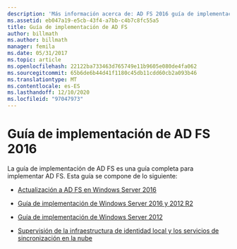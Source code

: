 ```yaml
---
description: 'Más información acerca de: AD FS 2016 guía de implementación'
ms.assetid: eb047a19-e5cb-43f4-a7bb-c4b7c8fc55a5
title: Guía de implementación de AD FS
author: billmath
ms.author: billmath
manager: femila
ms.date: 05/31/2017
ms.topic: article
ms.openlocfilehash: 22122ba733463d765749e11b9605e080de4fa062
ms.sourcegitcommit: 65b6de6b44d41f1180c45db11cdd60cb2a093b46
ms.translationtype: MT
ms.contentlocale: es-ES
ms.lasthandoff: 12/10/2020
ms.locfileid: "97047973"
---
```

# <a name="ad-fs-2016-deployment-guide"></a>Guía de implementación de AD FS 2016


La guía de implementación de AD FS es una guía completa para implementar AD FS.  Esta guía se compone de lo siguiente:


* [Actualización a AD FS en Windows Server 2016](./upgrading-to-ad-fs-in-windows-server.md)

* [Guía de implementación de Windows Server 2016 y 2012 R2](Windows-Server-2012-R2-AD-FS-Deployment-Guide.md)

* [Guía de implementación de Windows Server 2012](Windows-Server-2012-AD-FS-Deployment-Guide.md)

* [Supervisión de la infraestructura de identidad local y los servicios de sincronización en la nube](/azure/active-directory/hybrid/whatis-hybrid-identity)

